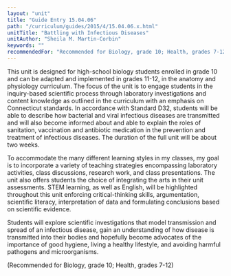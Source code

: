 ```yaml
---
layout: "unit"
title: "Guide Entry 15.04.06"
path: "/curriculum/guides/2015/4/15.04.06.x.html"
unitTitle: "Battling with Infectious Diseases"
unitAuthor: "Sheila M. Martin-Corbin"
keywords: ""
recommendedFor: "Recommended for Biology, grade 10; Health, grades 7-12"
---
```

<main>
<p>
This unit is designed for high-school biology students enrolled in grade 10 and can be adapted and implemented in grades 11-12, in the anatomy and physiology curriculum. The focus of the unit is to engage students in the inquiry-based scientific process through laboratory investigations and content knowledge as outlined in the curriculum with an emphasis on Connecticut standards. In accordance with Standard D32, students will be able to describe how bacterial and viral infectious diseases are transmitted and will also become informed about and able to explain the roles of sanitation, vaccination and antibiotic medication in the prevention and treatment of infectious diseases. The duration of the full unit will be about two weeks.
</p>
<p>
To accommodate the many different learning styles in my classes, my goal is to incorporate a variety of teaching strategies encompassing laboratory activities, class discussions, research work, and class presentations. The unit also offers students the choice of integrating the arts in their unit assessments. STEM learning, as well as English, will be highlighted throughout this unit enforcing critical-thinking skills, argumentation, scientific literacy, interpretation of data and formulating conclusions based on scientific evidence.
</p>
<p>
Students will explore scientific investigations that model transmission and spread of an infectious disease, gain an understanding of how disease is transmitted into their bodies and hopefully become advocates of the importance of good hygiene, living a healthy lifestyle, and avoiding harmful pathogens and microorganisms.
</p>
<p>
(Recommended for Biology, grade 10; Health, grades 7-12)
</p>
</main>